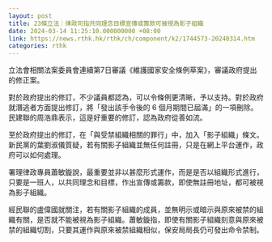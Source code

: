 ```yaml
---
layout: post
title: 23條立法｜律政司指共同理念目標宣傳或籌款可被視為影子組織
date: 2024-03-14 11:25:10.000000000 +08:00
link: https://news.rthk.hk/rthk/ch/component/k2/1744573-20240314.htm
categories: rthk
---
```


立法會相關法案委員會連續第7日審議《維護國家安全條例草案》，審議政府提出的修正案。

對於政府提出的修訂，不少議員都認為，可以令條例更清晰，予以支持。對於政府就潛逃者方面提出修訂，將「發出該手令後的 6 個月期間已屆滿」的一項刪除。民建聯的周浩鼎表示，這是好重要的修訂，認為政府從善如流。

至於政府提出的修訂，在「與受禁組織相關的罪行」中，加入「影子組織」條文。新民黨的葉劉淑儀質疑，若有關影子組織並無任何註冊，只是在網上平台運作，政府可以如何處理。

署理律政專員蕭敏鏇說，最重要並非以甚麼形式運作，而是是否以組織形式進行，只要是一班人，以共同理念和目標，作出宣傳或籌款，即使無註冊地址，都可被視為影子組織。

經民聯的盧偉國就關注，若有關影子組織的成員，並無明示或暗示與原來被禁的組織有關，是否就不能被視為影子組織。蕭敏鏇指，即使有關影子組織刻意與原來被禁的組織切割，只要其運作與原來被禁組織相似，保安局局長仍可發出命令禁制。

